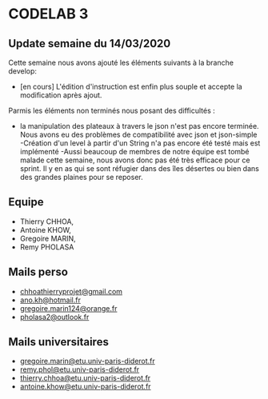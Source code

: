 # CODELAB 3

## Update semaine du 14/03/2020

Cette semaine nous avons ajouté les éléments suivants à la branche develop:
- [en cours] L'édition d'instruction est enfin plus souple et accepte la modification après ajout. 

Parmis les éléments non terminés nous posant des difficultés :
- la manipulation des plateaux à travers le json n'est pas encore terminée. Nous avons eu des problèmes de compatibilité avec json et json-simple
-Création d'un level à partir d'un String n'a pas encore été testé mais est implémenté
-Aussi beaucoup de membres de notre équipe est tombé malade cette semaine, nous avons donc pas été très efficace pour ce sprint. Il y en as qui se sont réfugier dans des îles désertes ou bien dans des grandes plaines pour se reposer.

## Equipe

- Thierry CHHOA,
- Antoine KHOW,
- Gregoire  MARIN,
- Remy PHOLASA

## Mails perso

- chhoathierryprojet@gmail.com
- ano.kh@hotmail.fr
- gregoire.marin124@orange.fr
- pholasa2@outlook.fr

## Mails universitaires

- gregoire.marin@etu.univ-paris-diderot.fr
- remy.phol@etu.univ-paris-diderot.fr
- thierry.chhoa@etu.univ-paris-diderot.fr
- antoine.khow@etu.univ-paris-diderot.fr
